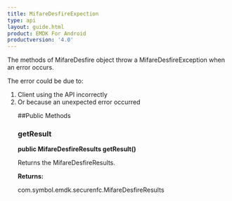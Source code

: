 ```yaml
---
title: MifareDesfireExpection
type: api
layout: guide.html
product: EMDK For Android
productversion: '4.0'
---
```



The methods of MifareDesfire object throw a MifareDesfireException when an error
 occurs.

 The error could be due to:
 <ol>
 <li>Client using the API incorrectly
 <li>Or because an unexpected error occurred

##Public Methods

### getResult

**public MifareDesfireResults getResult()**

Returns the MifareDesfireResults.

**Returns:**

com.symbol.emdk.securenfc.MifareDesfireResults












